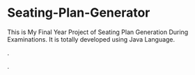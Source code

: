 # Seating-Plan-Generator

This is My Final Year Project of Seating Plan Generation During Examinations. It is totally developed using Java Language.












.



































































































































































































.






































